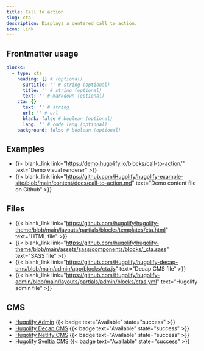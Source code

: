 ```yaml
---
title: Call to action
slug: cta
description: Displays a centered call to action.
icon: link
---
```


## Frontmatter usage

```yml
blocks:
  - type: cta
    heading: {} # (optional)
      surtitle: '' # string (optional)
      title: '' # string (optional)
      text: '' # markdown (optional)
    cta: {}
      text: '' # string
      url: '' # url
      blank: false # boolean (optional)
      lang: '' # code lang (optional)
    background: false # boolean (optional)
```

## Examples

- {{< blank_link link="https://demo.hugolify.io/blocks/call-to-action/" text="Demo visual renderer" >}}
- {{< blank_link link="https://github.com/Hugolify/hugolify-example-site/blob/main/content/docs/call-to-action.md" text="Demo content file on Github" >}}

## Files

- {{< blank_link link="https://github.com/hugolify/hugolify-theme/blob/main/layouts/partials/blocks/templates/cta.html" text="HTML file" >}}
- {{< blank_link link="https://github.com/hugolify/hugolify-theme/blob/main/assets/sass/components/blocks/_cta.sass" text="SASS file" >}}
- {{< blank_link link="https://github.com/Hugolify/hugolify-decap-cms/blob/main/admin/app/blocks/cta.js" text="Decap CMS file" >}}
- {{< blank_link link="https://github.com/Hugolify/hugolify-admin/blob/main/layouts/partials/admin/blocks/ctas.yml" text="Hugolify admin file" >}}

## CMS

- [Hugolify Admin](/docs/cms/admin/) {{< badge text="Available" state="success" >}}
- [Hugolify Decap CMS](/docs/cms/decap-cms/) {{< badge text="Available" state="success" >}}
- [Hugolify Netlify CMS](/docs/cms/netlify-cms/) {{< badge text="Available" state="success" >}}
- [Hugolify Sveltia CMS](/docs/cms/sveltia-cms/) {{< badge text="Available" state="success" >}}
